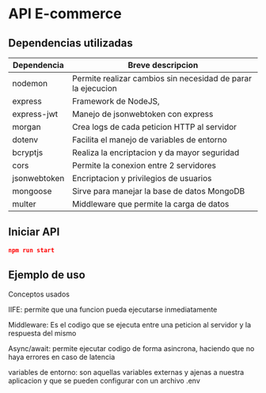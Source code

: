 # API E-commerce

## Dependencias utilizadas

| Dependencia  | Breve descripcion                                            |
| ------------ | ------------------------------------------------------------ |
| nodemon      | Permite realizar cambios sin necesidad de parar la ejecucion |
| express      | Framework de NodeJS,                                         |
| express-jwt  | Manejo de jsonwebtoken con express                           |
| morgan       | Crea logs de cada peticion HTTP al servidor                  |
| dotenv       | Facilita el manejo de variables de entorno                   |
| bcryptjs     | Realiza la encriptacion y da mayor seguridad                 |
| cors         | Permite la conexion entre 2 servidores                       |
| jsonwebtoken | Encriptacion y privilegios de usuarios                       |
| mongoose     | Sirve para manejar la base de datos MongoDB                  |
| multer       | Middleware que permite la carga de datos                     |

## Iniciar API

```json
npm run start
```

## Ejemplo de uso

Conceptos usados

IIFE: permite que una funcion pueda ejecutarse inmediatamente

Middleware: Es el codigo que se ejecuta entre una peticion al servidor y la respuesta del mismo

Async/await: permite ejecutar codigo de forma asincrona, haciendo que no haya errores en caso de latencia

variables de entorno: son aquellas variables externas y ajenas a nuestra aplicacion y que se pueden configurar con un archivo .env
